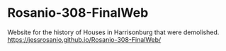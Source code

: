 # Rosanio-308-FinalWeb
Website for the history of Houses in Harrisonburg that were demolished.
https://jessrosanio.github.io/Rosanio-308-FinalWeb/
